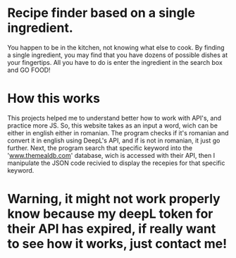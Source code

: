 # Recipe finder based on a single ingredient.

You happen to be in the kitchen, not knowing what else to cook. By finding a single ingredient, you may find that you have dozens of possible dishes at your fingertips. All you have to do is enter the ingredient in the search box and GO FOOD!

# How this works

This projects helped me to understand better how to work with API's, and practice more JS. So, this website takes as an input a word, wich can be either in english either in romanian. The program checks if it's romanian and convert it in english using DeepL's API, and if is not in romanian, it just go further. Next, the program search that specific keyword into the 'www.themealdb.com' database, wich is accessed with their API,  then I manipulate the JSON code recivied to display the recepies for that specific keyword.

# Warning, it might not work properly know because my deepL token for their API has expired, if really want to see how it works, just contact me!
